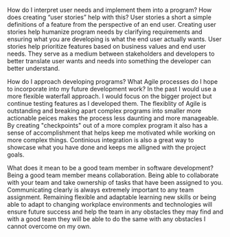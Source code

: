 How do I interpret user needs and implement them into a program? How does creating “user stories” help with this?
  User stories a short a simple definitions of a feature from the perspective of an end user. Creating user stories help humanize program needs by clarifying requirements and ensuring what you are developing is what the end user actually wants. User stories help prioritize features
  based on business values and end user needs. They serve as a medium between stakeholders and developers to better translate user wants and needs into something the developer can better understand.

How do I approach developing programs? What Agile processes do I hope to incorporate into my future development work?
  In the past I would use a more flexible waterfall approach. I would focus on the bigger project but continue testing features as I developed them. The flexiblity of Agile is outstanding and breaking apart complex programs into smaller more actionable peices makes the process less 
  daunting and more manageable. By creating "checkpoints" out of a more complex program it also has a sense of accomplishment that helps keep me motivated while working on more complex things. Continious integration is also a great way to showcase what you have done and keeps me
  alligned with the project goals.

What does it mean to be a good team member in software development?  
  Being a good team member means collaboration. Being able to collaborate with your team and take ownership of tasks that have been assigned to you. Communicating clearly is always extremely important to any team assignment. Remaining flexible and adaptable learning new skills 
  or being able to adapt to changing workplace environments and technologies will ensure future success and help the team in any obstacles they may find and with a good team they will be able to do the same with any obstacles I cannot overcome on my own. 
    
